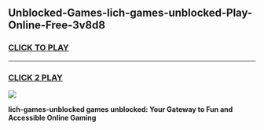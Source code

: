 
## Unblocked-Games-lich-games-unblocked-Play-Online-Free-3v8d8
<h3>
<a href="https://premium76.site?title=lich-games-unblocked&ref=26A">CLICK TO PLAY</a></h3>
<hr>

<h3>
<a href="https://premium76.site?title=lich-games-unblocked&ref=26A">CLICK 2 PLAY</a>
  
</h3>

<a href="https://premium76.site?title=lich-games-unblocked&ref=26A"><img src="https://clearcache.store/games.png"></a>


**lich-games-unblocked games unblocked: Your Gateway to Fun and Accessible Online Gaming**
